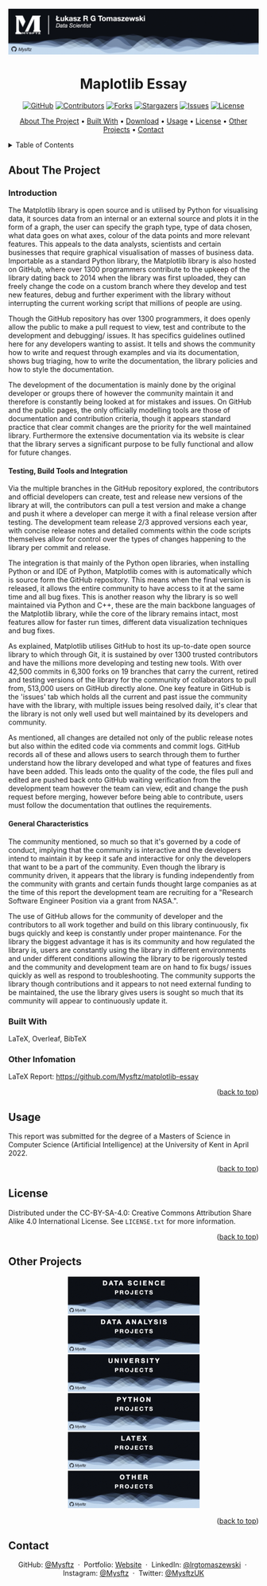 <a name="readme-top"></a>
<div align="center">

[![alt text](https://github.com/Mysftz/Mysftz/blob/main/assets/READMEHeader.jpeg?raw=true)](https://github.com/Mysftz)
# Maplotlib Essay
[![GitHub][GitHub-shield]](https://github.com/Mysftz/matplotlib-essay)
[![Contributors][contributors-shield]](https://github.com/Mysftz/matplotlib-essay/graphs/contributors)
[![Forks][forks-shield]](https://github.com/Mysftz/matplotlib-essay/network/members)
[![Stargazers][stars-shield]](https://github.com/Mysftz/matplotlib-essay/stargazers)
[![Issues][issues-shield]](https://github.com/Mysftz/matplotlib-essay/issues)
[![License][license-shield]](https://github.com/Mysftz/matplotlib-essay/blob/main/LICENSE.txt)
</div>

<p align="center">
  <a href="#about-the-project">About The Project</a> •
  <a href="#built-with">Built With</a> •
  <a href="https://github.com/Mysftz/matplotlib-essay/archive/refs/heads/main.zip">Download</a> • 
  <a href="#usage">Usage</a> •
  <a href="#license">License</a> •
  <a href="#other-projects">Other Projects</a> •
  <a href="#contact">Contact</a>
</p>

<!-- TABLE OF CONTENTS -->
<details>
  <summary>Table of Contents</summary>
  <ol>
    <li>
      <a href="#about-the-project">About The Project</a>
      <ul>
        <li><a href="#introduction">Infomation</a></li>
        <li><a href="#built-with">Built With</a></li>
        <li><a href="#other-infomation">Other Infomation</a></li>
      </ul>
    </li>
    <li><a href="#usage">Usage</a></li>
    <li><a href="#license">License</a></li>
    <li><a href="#other-projects">Other Projects</a></li>
    <li><a href="#contact">Contact</a></li>
  </ol>
</details>

<!-- ABOUT THE PROJECT -->
## About The Project
### Introduction

The Matplotlib library is open source and is utilised by Python for visualising data, it sources data from an internal or an external source and plots it in the form of a graph, the user can specify the graph type, type of data chosen, what data goes on what axes, colour of the data points and more relevant features. This appeals to the data analysts, scientists and certain businesses that require graphical visualisation of masses of business data. Importable as a standard Python library, the Matplotlib library is also hosted on GitHub, where over 1300 programmers contribute to the upkeep of the library dating back to 2014 when the library was first uploaded, they can freely change the code on a custom branch where they develop and test new features, debug and further experiment with the library without interrupting the current working script that millions of people are using. 

Though the GitHub repository has over 1300 programmers, it does openly allow the public to make a pull request to view, test and contribute to the development and debugging/ issues. It has specifics guidelines outlined here for any developers wanting to assist. It tells and shows the community how to write and request through examples and via its documentation, shows bug triaging, how to write the documentation, the library policies and how to style the documentation.

The development of the documentation is mainly done by the original developer or groups there of however the community maintain it and therefore is constantly being looked at for mistakes and issues. On GitHub and the public pages, the only officially modelling tools are those of documentation and contribution criteria, though it appears standard practice that clear commit changes are the priority for the well maintained library. Furthermore the extensive documentation via its website is clear that the library serves a significant purpose to be fully functional and allow for future changes.

#### Testing, Build Tools and Integration

Via the multiple branches in the GitHub repository explored, the contributors and official developers can create, test and release new versions of the library at will, the contributors can pull a test version and make a change and push it where a developer can merge it with a final release version after testing. The development team release 2/3 approved versions each year, with concise release notes and detailed comments within the code scripts themselves allow for control over the types of changes happening to the library per commit and release.

The integration is that mainly of the Python open libraries, when installing Python or and IDE of Python, Matplotlib comes with is automatically which is source form the GitHub repository. This means when the final version is released, it allows the entire community to have access to it at the same time and all bug fixes. This is another reason why the library is so well maintained via Python and C++, these are the main backbone languages of the Matplotlib library, while the core of the library remains intact, most features allow for faster run times, different data visualization techniques and bug fixes.

As explained, Matplotlib utilises GitHub to host its up-to-date open source library to which through Git, it is sustained by over 1300 trusted contributors and have the millions more developing and testing new tools. With over 42,500 commits in 6,300 forks on 19 branches that carry the current, retired and testing versions of the library for the community of collaborators to pull from, 513,000 users on GitHub directly alone. One key feature in GitHub is the 'issues' tab which holds all the current and past issue the community have with the library, with multiple issues being resolved daily, it's clear that the library is not only well used but well maintained by its developers and community.

As mentioned, all changes are detailed not only of the public release notes but also within the edited code via comments and commit logs. GitHub records all of these and allows users to search through them to further understand how the library developed and what type of features and fixes have been added. This leads onto the quality of the code, the files pull and edited are pushed back onto GitHub waiting verification from the development team however the team can view, edit and change the push request before merging, however before being able to contribute, users must follow the documentation that outlines the requirements.

#### General Characteristics

The community mentioned, so much so that it's governed by a code of conduct, implying that the community is interactive and the developers intend to maintain it by keep it safe and interactive for only the developers that want to be a part of the community. Even though the library is community driven, it appears that the library is funding independently from the community with grants and certain funds thought large companies as at the time of this report the development team are recruiting for a "Research Software Engineer Position via a grant from NASA.".

The use of GitHub allows for the community of developer and the contributors to all work together and build on this library continuously, fix bugs quickly and keep is constantly under proper maintenance. For the library the biggest advantage it has is its community and how regulated the library is, users are constantly using the library in different environments and under different conditions allowing the library to be rigorously tested and the community and development team are on hand to fix bugs/ issues quickly as well as respond to troubleshooting. The community supports the library though contributions and it appears to not need external funding to be maintained, the use the library gives users is sought so much that its community will appear to continuously update it.

### Built With

LaTeX, Overleaf, BibTeX

### Other Infomation

LaTeX Report: https://github.com/Mysftz/matplotlib-essay

<p align="right">(<a href="#readme-top">back to top</a>)</p> 

<!-- USAGE -->
## Usage

This report was submitted for the degree of a Masters of Science in Computer Science (Artificial Intelligence) at the University of Kent in April 2022.

<p align="right">(<a href="#readme-top">back to top</a>)</p>

<!-- LICENSE -->
## License
Distributed under the CC-BY-SA-4.0: Creative Commons Attribution Share Alike 4.0 International License. See `LICENSE.txt` for more information.

<p align="right">(<a href="#readme-top">back to top</a>)</p>

<!-- OTHER PROJECTS --> 
## Other Projects
<div align="center">
<a href="https://github.com/stars/Mysftz/lists/data-science-projects" style="margin:10px; margin-bottom:50px"><img src="https://github.com/Mysftz/Mysftz/blob/main/assets/Button-DataScience.jpeg?raw=true" alt="Data Science Projects Button" width="265" height="75"></a>
<a href="https://github.com/stars/Mysftz/lists/data-analysis-projects" style="margin:10px; margin-bottom:50px"><img src="https://github.com/Mysftz/Mysftz/blob/main/assets/Button-DataAnalysis.jpeg?raw=true" alt="Data Analysis Projects Button" width="265" height="75"></a>
<a href="https://github.com/stars/Mysftz/lists/university-projects" style="margin:10px; margin-bottom:50px"><img src="https://github.com/Mysftz/Mysftz/blob/main/assets/Button-University.jpeg?raw=true" alt="University Projects Button" width="265" height="75"></a>
<a href="https://github.com/stars/Mysftz/lists/python-projects" style="margin:10px; margin-bottom:50px"><img src="https://github.com/Mysftz/Mysftz/blob/main/assets/Button-Python.jpeg?raw=true" alt="Python Projects Button" width="265" height="75"></a>
<a href="https://github.com/stars/Mysftz/lists/latex-projects" style="margin:10px; padding-bottom:50px"><img src="https://github.com/Mysftz/Mysftz/blob/main/assets/Button-Latex.jpeg?raw=true" alt="LaTeX Projects Button" width="265" height="75"></a>
<a href="https://github.com/stars/Mysftz/lists/other-projects" style="margin:10px; margin-bottom:50px"><img src="https://github.com/Mysftz/Mysftz/blob/main/assets/Button-Other.jpeg?raw=true" alt="Other Projects Button" width="265" height="75"></a>
</div>

<p align="right">(<a href="#readme-top">back to top</a>)</p>

<!-- CONTACT -->
## Contact
<div align="center">

GitHub: [@Mysftz](https://github.com/Mysftz) &nbsp;&middot;&nbsp; Portfolio: [Website](https://mysftz.github.io) &nbsp;&middot;&nbsp; LinkedIn: [@lrgtomaszewski](https://www.linkedin.com/in/lrgtomaszewski/) &nbsp;&middot;&nbsp; Instagram: [@Mysftz](https://www.instagram.com/mysftz/) &nbsp;&middot;&nbsp; Twitter: [@MysftzUK](https://twitter.com/MysftzUK)
</div>

[contributors-shield]: https://img.shields.io/github/contributors/mysftz/matplotlib-essay.svg?style=for-the-badge
[forks-shield]: https://img.shields.io/github/forks/mysftz/matplotlib-essay.svg?style=for-the-badge
[stars-shield]: https://img.shields.io/github/stars/mysftz/matplotlib-essay.svg?style=for-the-badge
[issues-shield]: https://img.shields.io/github/issues/mysftz/matplotlib-essay.svg?style=for-the-badge
[license-shield]: https://img.shields.io/github/license/mysftz/matplotlib-essay.svg?style=for-the-badge
[github-shield]: https://img.shields.io/badge/-GitHub-black.svg?style=for-the-badge&logo=GitHub&colorB=555